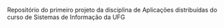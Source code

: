 Repositório do primeiro projeto da disciplina de Aplicações distribuídas do curso de Sistemas de Informação da UFG